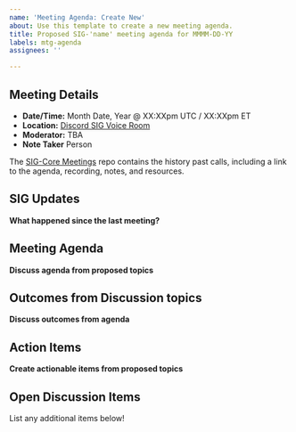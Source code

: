 ```yaml
---
name: 'Meeting Agenda: Create New'
about: Use this template to create a new meeting agenda.
title: Proposed SIG-'name' meeting agenda for MMMM-DD-YY
labels: mtg-agenda
assignees: ''

---
```


## Meeting Details

- **Date/Time:** Month Date, Year @ XX:XXpm UTC / XX:XXpm ET
- **Location:** [Discord SIG Voice Room](https://discord.gg/WtmTC6erDP)
- **Moderator:** TBA
- **Note Taker** Person

The [SIG-Core Meetings](https://github.com/o3de/sig-core/tree/main/meetings) repo contains the history past calls, including a link to the agenda, recording, notes, and resources.

## SIG Updates

**What happened since the last meeting?**

## Meeting Agenda

**Discuss agenda from proposed topics**

## Outcomes from Discussion topics

**Discuss outcomes from agenda**

## Action Items

**Create actionable items from proposed topics**

## Open Discussion Items

List any additional items below!
